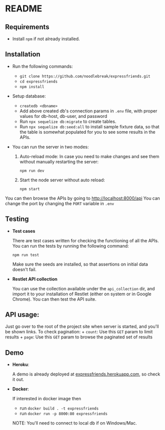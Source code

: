 # README

## Requirements

* Install `npm` if not already installed.

## Installation
+ Run the following commands:

    * `git clone https://github.com/noodlebreak/expressfriends.git`
    * `cd expressfriends`
    * `npm install`

+ Setup database:
    * `createdb <dbname>`
    * Add above created db's connection params in `.env` file, with proper  
      values for db-host, db-user, and password
    * Run `npx sequelize db:migrate` to create tables.
    * Run `npx sequelize db:seed:all` to install sample fixture data, so that the table is somewhat populated for you to see some results in the APIs.


+ You can run the server in two modes:
    1. Auto-reload mode: In case you need to make changes and see them without manually restarting the server:

        `npm run dev`

    2. Start the node server without auto reload:

        `npm start`

You can then browse the APIs by going to [http://localhost:8000/api](http://localhost:8000/api)
You can change the port by changing the `PORT` variable in `.env`


## Testing

* **Test cases**

    There are test cases written for checking the functioning of all the APIs.
    You can run the tests by running the following command:

    `npm run test`

    Make sure the seeds are installed, so that assertions on initial data doesn't fail.

* **Restlet API collection**

    You can use the collection available under the `api_collection` dir, and import it to your installation of Restlet (either on system or in Google Chrome). You can then test the API suite.

## API usage:
Just go over to the root of the project site when server is started, and you'll be shown links.
To check pagination:
    + `count`: Use this `GET` param to limit results
    + `page`: Use this `GET` param to browse the paginated set of results

## Demo

* **Heroku**:

    A demo is already deployed at [expressfriends.herokuapp.com](https://expressfriends.herokuapp.com/), so check it out.

* **Docker**:

    If interested in docker image then

    * run `docker build . -t expressfriends`
    * run `docker run -p 8000:80 expressfriends`

    NOTE: You'll need to connect to local db if on Windows/Mac.